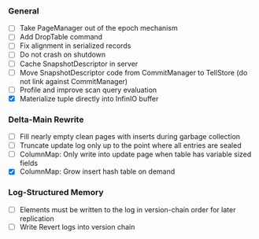 ### General

- [ ] Take PageManager out of the epoch mechanism
- [ ] Add DropTable command
- [ ] Fix alignment in serialized records
- [ ] Do not crash on shutdown
- [ ] Cache SnapshotDescriptor in server
- [ ] Move SnapshotDescriptor code from CommitManager to TellStore (do not link against CommitManager)
- [ ] Profile and improve scan query evaluation
- [x] Materialize tuple directly into InfinIO buffer

### Delta-Main Rewrite

- [ ] Fill nearly empty clean pages with inserts during garbage collection
- [ ] Truncate update log only up to the point where all entries are sealed
- [ ] ColumnMap: Only write into update page when table has variable sized fields
- [x] ColumnMap: Grow insert hash table on demand

### Log-Structured Memory

- [ ] Elements must be written to the log in version-chain order for later replication
- [ ] Write Revert logs into version chain
